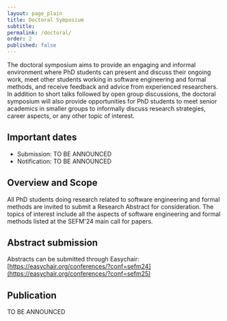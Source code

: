 ```yaml
---
layout: page_plain
title: Doctoral Symposium
subtitle:
permalink: /doctoral/
order: 2
published: false
---
```

The doctoral symposium aims to provide an engaging and informal environment where PhD students can present and discuss their ongoing work, meet other students working in software engineering and formal methods, and receive feedback and advice from experienced researchers. In addition to short talks followed by open group discussions, the doctoral symposium will also provide opportunities for PhD students to meet senior academics in smaller groups to informally discuss research strategies, career aspects, or any other topic of interest.

## Important dates
- Submission: TO BE ANNOUNCED
- Notification: TO BE ANNOUNCED

## Overview and Scope

All PhD students doing research related to software engineering and formal methods are invited to submit a Research Abstract for consideration.  The topics of interest include all the aspects of software engineering and formal methods listed at the SEFM'24 main call for papers.

## Abstract submission

Abstracts can be submitted through Easychair:
[https://easychair.org/conferences/?conf=sefm24](https://easychair.org/conferences/?conf=sefm25)

## Publication

TO BE ANNOUNCED

